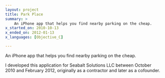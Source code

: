 ```yaml
---
layout: project
title: Park Place
summary: >
    An iPhone app that helps you find nearby parking on the cheap.
x_started_on: 2010-10-13
x_ended_on: 2012-01-13
x_languages: [Objective_C]

---
```

An iPhone app that helps you find nearby parking on the cheap.

I developed this application for Seabalt Solutions LLC between October 2010
and February 2012, originally as a contractor and later as a cofounder.
